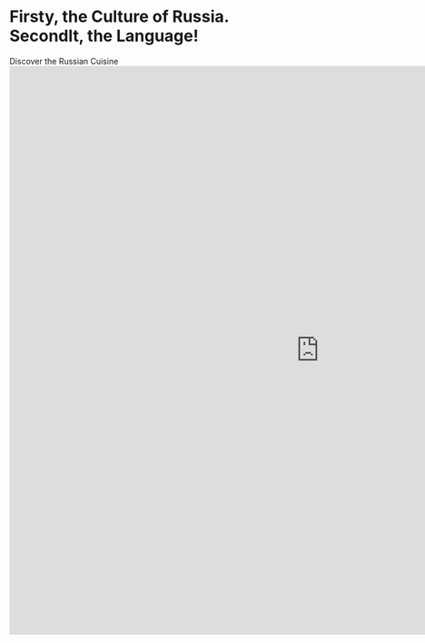 <h1>Firsty, the Culture of Russia. Secondlt, the Language! </h1>
Discover the Russian Cuisine 
 
  <iframe src="https://h5p.org/h5p/embed/364591" width="1090" height="1002" frameborder="0" allowfullscreen="allowfullscreen"></iframe><script src="https://h5p.org/sites/all/modules/h5p/library/js/h5p-resizer.js" charset="UTF-8"></script>
</h2>
